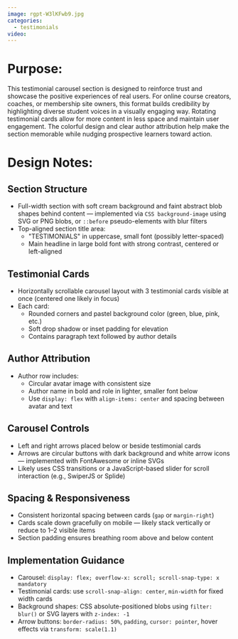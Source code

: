 ```yaml
---
image: rgpt-W3lKFwb9.jpg
categories:
  - testimonials
video:
---
```

# Purpose:
This testimonial carousel section is designed to reinforce trust and showcase the positive experiences of real users. For online course creators, coaches, or membership site owners, this format builds credibility by highlighting diverse student voices in a visually engaging way. Rotating testimonial cards allow for more content in less space and maintain user engagement. The colorful design and clear author attribution help make the section memorable while nudging prospective learners toward action.

# Design Notes:

## Section Structure
* Full-width section with soft cream background and faint abstract blob shapes behind content — implemented via `CSS background-image` using SVG or PNG blobs, or `::before` pseudo-elements with blur filters
* Top-aligned section title area:
  - "TESTIMONIALS" in uppercase, small font (possibly letter-spaced)
  - Main headline in large bold font with strong contrast, centered or left-aligned

## Testimonial Cards
* Horizontally scrollable carousel layout with 3 testimonial cards visible at once (centered one likely in focus)
* Each card:
  - Rounded corners and pastel background color (green, blue, pink, etc.)
  - Soft drop shadow or inset padding for elevation
  - Contains paragraph text followed by author details

## Author Attribution
* Author row includes:
  - Circular avatar image with consistent size
  - Author name in bold and role in lighter, smaller font below
  - Use `display: flex` with `align-items: center` and spacing between avatar and text

## Carousel Controls
* Left and right arrows placed below or beside testimonial cards
* Arrows are circular buttons with dark background and white arrow icons — implemented with FontAwesome or inline SVGs
* Likely uses CSS transitions or a JavaScript-based slider for scroll interaction (e.g., SwiperJS or Splide)

## Spacing & Responsiveness
* Consistent horizontal spacing between cards (`gap` or `margin-right`)
* Cards scale down gracefully on mobile — likely stack vertically or reduce to 1–2 visible items
* Section padding ensures breathing room above and below content

## Implementation Guidance
* Carousel: `display: flex; overflow-x: scroll; scroll-snap-type: x mandatory`
* Testimonial cards: use `scroll-snap-align: center`, `min-width` for fixed width cards
* Background shapes: CSS absolute-positioned blobs using `filter: blur()` or SVG layers with `z-index: -1`
* Arrow buttons: `border-radius: 50%`, `padding`, `cursor: pointer`, hover effects via `transform: scale(1.1)`
